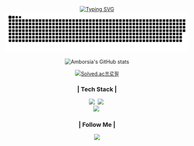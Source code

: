 <!DOCTYPE html>
<html lang="en">

<body> 
    <div class="container" align="center">
    <a align="center" href="https://git.io/typing-svg">
        <img width="800" src="https://readme-typing-svg.demolab.com/?lines=Welcome+To+Amborsia's+Github" alt="Typing SVG"/>
    </a>



<img width="1000" src="https://github.com/Amborsia/Amborsia/blob/output/github-contribution-grid-snake.svg" alt="GitHub Contribution Grid Snake" style="max-width: 100%;"/>
     <p>
     </p>


<div class="profile-stats" align="center">
        <center>
            <img src="https://github-readme-stats.vercel.app/api?username=Amborsia&show_icons=true&theme=radical" alt="Amborsia's GitHub stats"/>
        </center>
      
</div>
<p>
     </p>
<div align="center">

  [![Solved.ac프로필](http://mazassumnida.wtf/api/generate_badge?boj=ghdrms1220)](https://solved.ac/ghdrms1220)
</div>



<div class="link-container">


<h3 align="center">| Tech Stack |</h3>
<p align="center">
  <img src="https://img.shields.io/badge/csharp-007396?style=flat-square&logo=csharp&logoColor=white"/></a>&nbsp
  <img src="https://img.shields.io/badge/Javascript-ffb13b?style=flat-square&logo=javascript&logoColor=white"/></a>&nbsp
  <br>
<!--   <img src="https://img.shields.io/badge/Spring-6DB33F?style=flat-square&logo=Spring&logoColor=white"/></a>&nbsp -->
<!--   <img src="https://img.shields.io/badge/SpringBoot-6DB33F?style=flat-square&logo=SpringBoot&logoColor=white"/></a>&nbsp -->
  <img src="https://img.shields.io/badge/Node.js-339933?style=flat-square&logo=Node.js&logoColor=white"/></a>&nbsp
<!--   <img src="https://img.shields.io/badge/Express-000000?style=flat-square&logo=Express&logoColor=white"/></a>&nbsp -->
  <br>
<!--   <img src="https://img.shields.io/badge/Oracle-FF0000?style=flat-square&logo=Oracle&logoColor=white"/></a>&nbsp -->
<!--   <img src="https://img.shields.io/badge/Mysql-E6B91E?style=flat-square&logo=MySql&logoColor=white"/></a>&nbsp -->
</p>
<h3 align="center">| Follow Me |</h3>
<p align="center">
  <a href="https://blog.naver.com/ghdrms1220" target="_blank"><img src="https://img.shields.io/badge/blog-636e72?style=plastic&logo=blogger&logoColor=white&text=Resume"/></a>
<!--   <a href="mailto:skacjddn7@gmail.com"><img src="https://img.shields.io/badge/Gmail-d14836?style=plastic&logo=Gmail&logoColor=white"/></a> -->
</p>



            
<!-- <img src="https://img.shields.io/badge/blog_link-20232a.svg?style=for-the-badge&logo=blogger&logoColor=#FF5722" alt="Blog Badge" />
            </a>
            <img src="https://img.shields.io/badge/csharp-20232a.svg?style=for-the-badge&logo=csharp&logoColor=512BD4" alt="C# Badge" />
            <img src="https://img.shields.io/badge/javascript-20232a.svg?style=for-the-badge&logo=javascript&logoColor=F7DF1E" alt="JavaScript Badge" />
        </div>
    </div>-->


</body>
</html>
